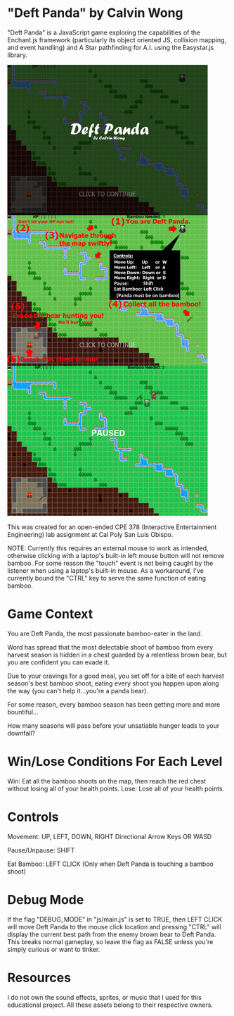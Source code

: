 # "Deft Panda" by Calvin Wong
"Deft Panda" is a JavaScript game exploring the capabilities of the Enchant.js framework (particularly its object oriented JS, collision mapping, and event handling) and A Star pathfinding for A.I. using the Easystar.js library.

![](https://raw.githubusercontent.com/calvwng/deft-panda/master/deft%20panda%20screenshots.png)

This was created for an open-ended CPE 378 (Interactive Entertainment Engineering) lab assignment at Cal Poly San Luis Obispo.

NOTE: Currently this requires an external mouse to work as intended, otherwise clicking with a laptop's built-in left mouse button will not remove bamboo. For some reason the "touch" event is not being caught by the listener when using a laptop's built-in mouse.
As a workaround, I've currently bound the "CTRL" key to serve the same function of eating bamboo.

# Game Context
You are Deft Panda, the most passionate bamboo-eater in the land.

Word has spread that the most delectable shoot of bamboo from every harvest season is hidden in a chest guarded by a relentless brown bear, but you are confident you can evade it.

Due to your cravings for a good meal, you set off for a bite of each harvest season's best bamboo shoot, eating every shoot you happen upon along the way (you can't help it...you're a panda bear). 

For some reason, every bamboo season has been getting more and more bountiful...

How many seasons will pass before your unsatiable hunger leads to your downfall?

# Win/Lose Conditions For Each Level
Win: Eat all the bamboo shoots on the map, then reach the red chest without losing all of your health points.
Lose: Lose all of your health points.

# Controls
Movement:       UP, LEFT, DOWN, RIGHT Directional Arrow Keys OR WASD

Pause/Unpause:  SHIFT

Eat Bamboo:     LEFT CLICK (Only when Deft Panda is touching a bamboo shoot)

# Debug Mode
If the flag "DEBUG_MODE" in "js/main.js" is set to TRUE, then LEFT CLICK will move Deft Panda to the mouse click location and pressing "CTRL" will display the current best path from the enemy brown bear to Deft Panda. This breaks normal gameplay, so leave the flag as FALSE unless you're simply curious or want to tinker.

# Resources
I do not own the sound effects, sprites, or music that I used for this educational project. All these assets belong to their respective owners.
